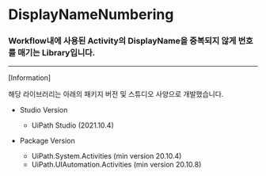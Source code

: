 # DisplayNameNumbering

### Workflow내에 사용된 Activity의 DisplayName을 중복되지 않게 번호를 매기는 Library입니다.

---
[Information]

해당 라이브러리는 아래의 패키지 버전 및 스튜디오 사양으로 개발했습니다.

- Studio Version
  - UiPath Studio (2021.10.4)

- Package Version
  - UiPath.System.Activities (min version 20.10.4)
  - UiPath.UIAutomation.Activities (min version 20.10.8)
